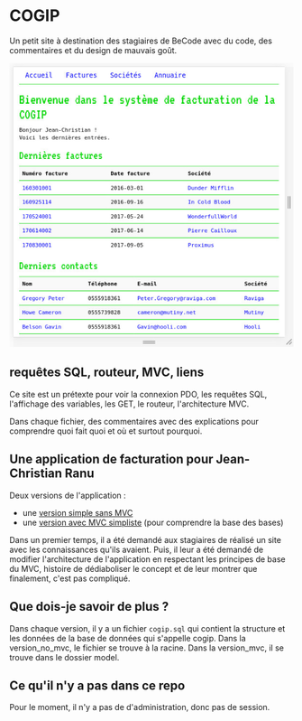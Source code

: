 # COGIP

Un petit site à destination des stagiaires de BeCode avec du code, des commentaires et du design de mauvais goût.

![screenshot cogip](screenshot.jpg)

## requêtes SQL, routeur, MVC, liens

Ce site est un prétexte pour voir la connexion PDO, les requêtes SQL, l'affichage des variables, les GET, le routeur, l'architecture MVC.

Dans chaque fichier, des commentaires avec des explications pour comprendre quoi fait quoi et où et surtout pourquoi.

## Une application de facturation pour Jean-Christian Ranu

Deux versions de l'application :
- une [version simple sans MVC](version_no_mvc)
- une [version avec MVC simpliste](version_mvc) (pour comprendre la base des bases)

Dans un premier temps, il a été demandé aux stagiaires de réalisé un site avec les connaissances qu'ils avaient. Puis, il leur a été demandé de modifier l'architecture de l'application en respectant les principes de base du MVC, histoire de dédiaboliser le concept et de leur montrer que finalement, c'est pas compliqué.

## Que dois-je savoir de plus ?

Dans chaque version, il y a un fichier ``cogip.sql`` qui contient la structure et les données de la base de données qui s'appelle cogip. Dans la version_no_mvc, le fichier se trouve à la racine. Dans la version_mvc, il se trouve dans le dossier model.

## Ce qu'il n'y a pas dans ce repo
Pour le moment, il n'y a pas de d'administration, donc pas de session.
